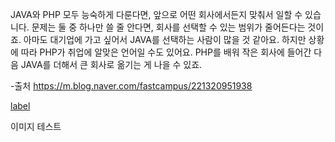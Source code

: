 JAVA와 PHP 모두 능숙하게 다룬다면, 앞으로 어떤 회사에서든지 맞춰서 일할 수 있습니다. 
문제는 둘 중 하나만 쓸 줄 안다면, 회사를 선택할 수 있는 범위가 줄어든다는 것이죠. 
아마도 대기업에 가고 싶어서 JAVA를 선택하는 사람이 많을 것 같아요. 
하지만 상황에 따라 PHP가 취업에 알맞은 언어일 수도 있어요. 
PHP를 배워 작은 회사에 들어간 다음 JAVA를 더해서 큰 회사로 옮기는 게 나을 수 있죠. 

​-출처 https://m.blog.naver.com/fastcampus/221320951938



[label](https://namu.wiki/jump/Z07jpKD3OXXIfKCMxA2ndlJiN5MXkYQ3MkiRZ2Y0n%2BOzptjxKUY/Z6MPXpFS/91k9Kq3eZHUTEXLCrLDe4kF%2Bg%3D%3D)

이미지 테스트